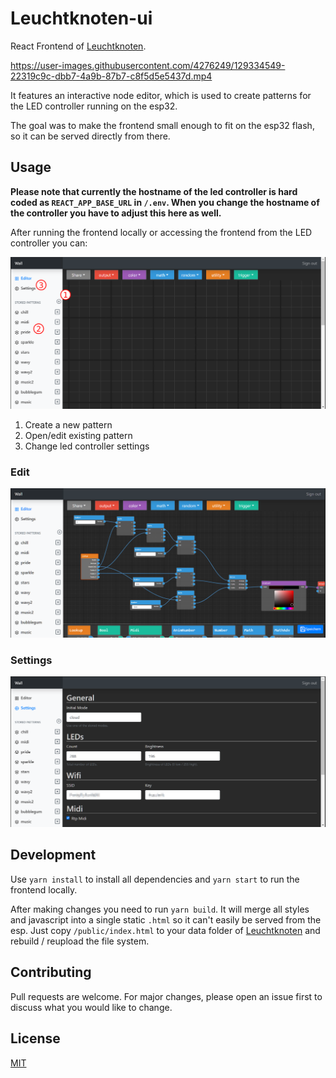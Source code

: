 # Leuchtknoten-ui

React Frontend of [Leuchtknoten](https://github.com/JustusUlbrich/Leuchtknoten).

https://user-images.githubusercontent.com/4276249/129334549-22319c9c-dbb7-4a9b-87b7-c8f5d5e5437d.mp4

It features an interactive node editor, which is used to create patterns for the LED controller running on the esp32.

The goal was to make the frontend small enough to fit on the esp32 flash, so it can be served directly from there.

## Usage

**Please note that currently the hostname of the led controller is hard coded as `REACT_APP_BASE_URL` in `/.env`. When you change the hostname of the controller you have to adjust this here as well.**

After running the frontend locally or accessing the frontend from the LED controller you can:

![Main UI](./docs/mainUI.png)

1. Create a new pattern
2. Open/edit existing pattern
3. Change led controller settings

### Edit
![Edit](./docs/edit.png)

### Settings
![Settings](./docs/settings.png)

## Development

Use `yarn install` to install all dependencies and `yarn start` to run the frontend locally.

After making changes you need to run `yarn build`. It will merge all styles and javascript into a single static `.html` so it can't easily be served from the esp. Just copy `/public/index.html` to your data folder of [Leuchtknoten](https://github.com/JustusUlbrich/Leuchtknoten) and rebuild / reupload the file system.

## Contributing
Pull requests are welcome. For major changes, please open an issue first to discuss what you would like to change.

## License
[MIT](./LICENSE)
